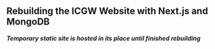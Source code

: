 ## Rebuilding the ICGW Website with Next.js and MongoDB
***Temporary static site is hosted in its place until finished rebuilding***
